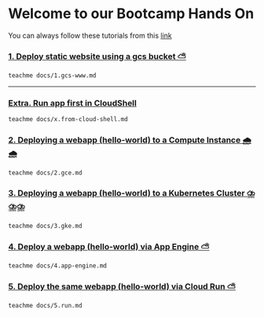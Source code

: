 # Welcome to our Bootcamp Hands On

You can always follow these tutorials from this [link](https://kontinu.github.io/gcp-bootcamp/)

### [1. Deploy static website using a gcs bucket ⛅](1.gcs-www.md)

```bash
teachme docs/1.gcs-www.md
```

---
### [Extra. Run app first in CloudShell](x.from-cloud-shell.md)

```bash
teachme docs/x.from-cloud-shell.md
```

### [2. Deploying a webapp (hello-world) to a Compute Instance 🌧️🌧️](2.compute-instance.md)

```bash
teachme docs/2.gce.md
```

### [3. Deploying a webapp (hello-world) to a Kubernetes Cluster ⛈️⛈️⛈️](3.k8s-cluster.md) 

```bash
teachme docs/3.gke.md
```

### [4. Deploy a webapp (hello-world) via App Engine ⛅](4.app-engine.md)

```bash
teachme docs/4.app-engine.md
```

### [5. Deploy the same webapp (hello-world) via Cloud Run ⛅](5.run.md)

```bash
teachme docs/5.run.md
```
